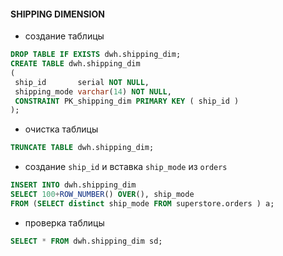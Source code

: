 #### SHIPPING DIMENSION

- создание таблицы

```sql
DROP TABLE IF EXISTS dwh.shipping_dim;
CREATE TABLE dwh.shipping_dim
(
 ship_id       serial NOT NULL,
 shipping_mode varchar(14) NOT NULL,
 CONSTRAINT PK_shipping_dim PRIMARY KEY ( ship_id )
);
```

- очистка таблицы

```sql
TRUNCATE TABLE dwh.shipping_dim;
```

- создание `ship_id` и вставка `ship_mode` из `orders`

```sql
INSERT INTO dwh.shipping_dim 
SELECT 100+ROW_NUMBER() OVER(), ship_mode 
FROM (SELECT distinct ship_mode FROM superstore.orders ) a;
```

- проверка таблицы

```sql
SELECT * FROM dwh.shipping_dim sd;
```